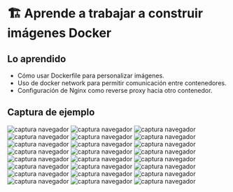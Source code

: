 # 🏗️ Aprende a trabajar a construir imágenes Docker


## Lo aprendido

- Cómo usar Dockerfile para personalizar imágenes.
- Uso de docker network para permitir comunicación entre contenedores.
- Configuración de Nginx como reverse proxy hacia otro contenedor.

## Captura de ejemplo

![captura navegador](img/90DiasDevOps_Dia_12_1.png)
![captura navegador](img/90DiasDevOps_Dia_12_2.png)
![captura navegador](img/90DiasDevOps_Dia_12_3.png)
![captura navegador](img/90DiasDevOps_Dia_12_4.png)
![captura navegador](img/90DiasDevOps_Dia_12_5.png)
![captura navegador](img/90DiasDevOps_Dia_12_6.png)
![captura navegador](img/90DiasDevOps_Dia_12_7.png)
![captura navegador](img/90DiasDevOps_Dia_12_8.png)
![captura navegador](img/90DiasDevOps_Dia_12_9.png)
![captura navegador](img/90DiasDevOps_Dia_12_10.png)
![captura navegador](img/90DiasDevOps_Dia_12_11.png)
![captura navegador](img/90DiasDevOps_Dia_12_12.png)
![captura navegador](img/90DiasDevOps_Dia_12_13.png)
![captura navegador](img/90DiasDevOps_Dia_12_14.png)
![captura navegador](img/90DiasDevOps_Dia_12_15.png)
![captura navegador](img/90DiasDevOps_Dia_12_16.png)
![captura navegador](img/90DiasDevOps_Dia_12_17.png)
![captura navegador](img/90DiasDevOps_Dia_12_18.png)
![captura navegador](img/90DiasDevOps_Dia_12_19.png)
![captura navegador](img/90DiasDevOps_Dia_12_20.png)
![captura navegador](img/90DiasDevOps_Dia_12_21.png)
![captura navegador](img/90DiasDevOps_Dia_12_22.png)
![captura navegador](img/90DiasDevOps_Dia_12_23.png)
![captura navegador](img/90DiasDevOps_Dia_12_24.png)

